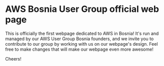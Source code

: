 # AWS Bosnia User Group official web page

This is officially the first webpage dedicated to AWS in Bosnia! It's run and managed by our AWS User Group Bosnia founders, and we invite you to contribute to our group by working with us on our webpage's design. Feel free to make changes that will make our webpage even more awesome!  

Cheers!
